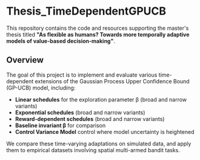 # Thesis\_TimeDependentGPUCB

This repository contains the code and resources supporting the master's thesis titled **"As flexible as humans? Towards more temporally adaptive models of value-based decision-making"**.

## Overview

The goal of this project is to implement and evaluate various time-dependent extensions of the Gaussian Process Upper Confidence Bound (GP-UCB) model, including:

* **Linear schedules** for the exploration parameter β (broad and narrow variants)
* **Exponential schedules** (broad and narrow variants)
* **Reward-dependent schedules** (broad and narrow variants)
* **Baseline invariant β** for comparison
* **Control Variance Model** control where model uncertainty is heightened 

We compare these time-varying adaptations on simulated data, and apply them to empirical datasets involving spatial multi-armed bandit tasks.
